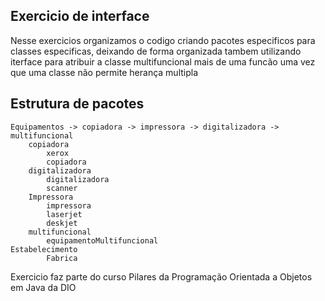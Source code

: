 ## Exercicio de interface

Nesse exercicios organizamos o codigo criando pacotes especificos para classes especificas, deixando de forma organizada
tambem utilizando iterface para atribuir a classe multifuncional mais de uma funcão uma vez que uma classe não permite herança multipla

## Estrutura de pacotes

    Equipamentos -> copiadora -> impressora -> digitalizadora -> multifuncional
        copiadora
            xerox
            copiadora
        digitalizadora
            digitalizadora
            scanner
        Impressora
            impressora
            laserjet
            deskjet
        multifuncional
            equipamentoMultifuncional
    Estabelecimento
            Fabrica




Exercicio faz parte do curso Pilares da Programação Orientada a Objetos em Java da DIO